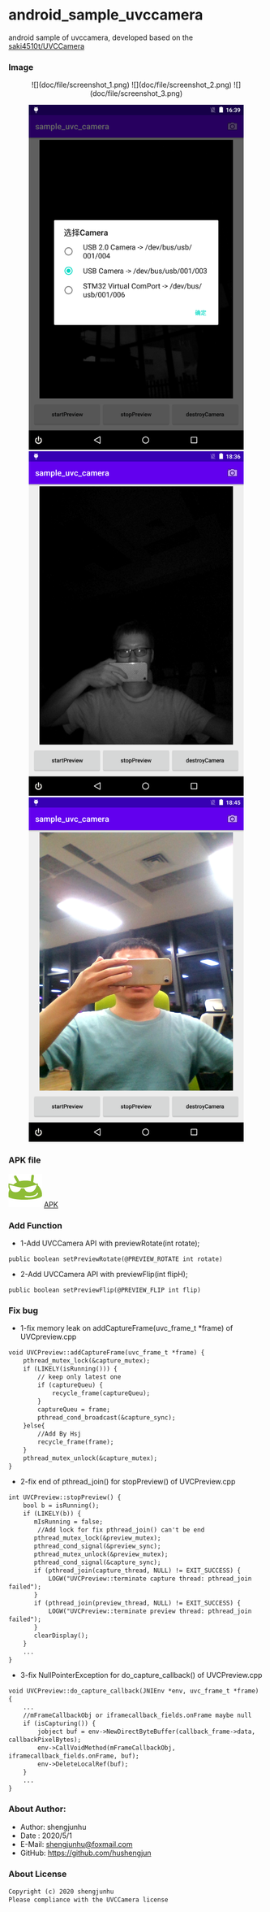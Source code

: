 # android_sample_uvccamera
android sample of uvccamera,
developed based on the [saki4510t/UVCCamera](https://github.com/saki4510t/UVCCamera)

### Image
<center>
    ![](doc/file/screenshot_1.png)
    ![](doc/file/screenshot_2.png)
    ![](doc/file/screenshot_3.png)
</center>

<center>
    <figure class="third">
        <img src="doc/file/screenshot_1.png">
        <img src="doc/file/screenshot_2.png">
        <img src="doc/file/screenshot_3.png">
    </figure>
</center>

### APK file
![LOGO](doc/file/android_logo.png)
[APK](doc/file/UsbCamera_v20092316.apk)

### Add Function

* 1-Add UVCCamera API with previewRotate(int rotate);
```
public boolean setPreviewRotate(@PREVIEW_ROTATE int rotate)
```

* 2-Add UVCCamera API with previewFlip(int flipH);
```
public boolean setPreviewFlip(@PREVIEW_FLIP int flip)
```

### Fix bug

* 1-fix memory leak on addCaptureFrame(uvc_frame_t *frame) of UVCpreview.cpp
```
void UVCPreview::addCaptureFrame(uvc_frame_t *frame) {
	pthread_mutex_lock(&capture_mutex);
	if (LIKELY(isRunning())) {
		// keep only latest one
		if (captureQueu) {
			recycle_frame(captureQueu);
		}
		captureQueu = frame;
		pthread_cond_broadcast(&capture_sync);
	}else{
	    //Add By Hsj
	    recycle_frame(frame);
	}
	pthread_mutex_unlock(&capture_mutex);
}
```

* 2-fix end of pthread_join() for stopPreview() of UVCPreview.cpp
```
int UVCPreview::stopPreview() {
    bool b = isRunning();
    if (LIKELY(b)) {
       mIsRunning = false;
        //Add lock for fix pthread_join() can't be end
       pthread_mutex_lock(&preview_mutex);
       pthread_cond_signal(&preview_sync);
       pthread_mutex_unlock(&preview_mutex);
       pthread_cond_signal(&capture_sync);
       if (pthread_join(capture_thread, NULL) != EXIT_SUCCESS) {
           LOGW("UVCPreview::terminate capture thread: pthread_join failed");
       }
       if (pthread_join(preview_thread, NULL) != EXIT_SUCCESS) {
           LOGW("UVCPreview::terminate preview thread: pthread_join failed");
       }
       clearDisplay();
    }
    ...
}
```

* 3-fix NullPointerException for do_capture_callback() of UVCPreview.cpp
```
void UVCPreview::do_capture_callback(JNIEnv *env, uvc_frame_t *frame) {
    ...
    //mFrameCallbackObj or iframecallback_fields.onFrame maybe null
    if (isCapturing()) {
        jobject buf = env->NewDirectByteBuffer(callback_frame->data, callbackPixelBytes);
        env->CallVoidMethod(mFrameCallbackObj, iframecallback_fields.onFrame, buf);
        env->DeleteLocalRef(buf);
    }
    ...
}
```

### About Author:
* Author: shengjunhu
* Date  : 2020/5/1
* E-Mail: shengjunhu@foxmail.com
* GitHub: https://github.com/hushengjun

### About License
```
Copyright (c) 2020 shengjunhu
Please compliance with the UVCCamera license
```
